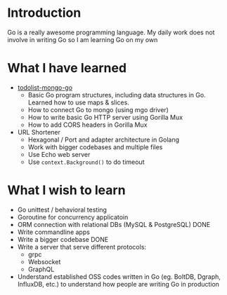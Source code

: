 # Introduction
Go is a really awesome programming language. My daily work does not involve in writing Go so I am learning Go on my own

# What I have learned
- [todolist-mongo-go](todolist-mongo-go)
  - Basic Go program structures, including data structures in Go. Learned how to use maps & slices.
  - How to connect Go to mongo (using mgo driver)
  - How to write basic Go HTTP server using Gorilla Mux
  - How to add CORS headers in Gorilla Mux
- URL Shortener
  - Hexagonal / Port and adapter architecture in Golang
  - Work with bigger codebases and multiple files
  - Use Echo web server
  - Use `context.Background()` to do timeout

# What I wish to learn
- Go unittest / behavioral testing
- Goroutine for concurrency applicatoin
- ORM connection with relational DBs (MySQL & PostgreSQL) DONE
- Write commandline apps
- Write a bigger codebase DONE
- Write a server that serve different protocols:
  - grpc
  - Websocket
  - GraphQL
- Understand established OSS codes written in Go (eg. BoltDB, Dgraph, InfluxDB, etc.) to understand how people are writing Go in production

